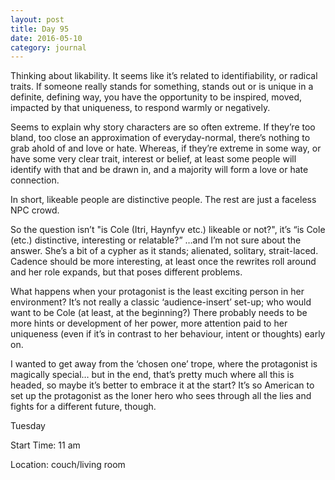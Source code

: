 ```yaml
---
layout: post
title: Day 95
date: 2016-05-10
category: journal
---
```


Thinking about likability. It seems like it’s related to identifiability, or radical traits. If someone really stands for something, stands out or is unique in a definite, defining way, you have the opportunity to be inspired, moved, impacted by that uniqueness, to respond warmly or negatively. 

Seems to explain why story characters are so often extreme. If they’re too bland, too close an approximation of everyday-normal, there’s nothing to grab ahold of and love or hate. Whereas, if they’re extreme in some way, or have some very clear trait, interest or belief, at least some people will identify with that and be drawn in, and a majority will form a love or hate connection. 

In short, likeable people are distinctive people. The rest are just a faceless NPC crowd. 

So the question isn’t "is Cole (Itri, Haynfyv etc.) likeable or not?", it’s “is Cole (etc.) distinctive, interesting or relatable?” …and I’m not sure about the answer. She’s a bit of a cypher as it stands; alienated, solitary, strait-laced. Cadence should be more interesting, at least once the rewrites roll around and her role expands, but that poses different problems. 

What happens when your protagonist is the least exciting person in her environment? It’s not really a classic ‘audience-insert’ set-up; who would want to be Cole (at least, at the beginning?) There probably needs to be more hints or development of her power, more attention paid to her uniqueness (even if it’s in contrast to her behaviour, intent or thoughts) early on. 

I wanted to get away from the ‘chosen one’ trope, where the protagonist is magically special… but in the end, that’s pretty much where all this is headed, so maybe it’s better to embrace it at the start? It’s so American to set up the protagonist as the loner hero who sees through all the lies and fights for a different future, though. 


Tuesday

Start Time: 11 am

Location: couch/living room
